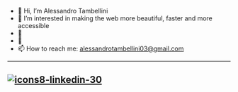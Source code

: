 - 👋 Hi, I’m Alessandro Tambellini
- 👀 I’m interested in making the web more beautiful, faster and more accessible
- 🌱
- 💞️
- 📫 How to reach me: alessandrotambellini03@gmail.com

---
[![icons8-linkedin-30](https://user-images.githubusercontent.com/77124802/146415681-5ea3c7e2-ddc1-4261-8a81-677ff5aca3f4.png)][1]
---

[1]: https://www.linkedin.com/in/alessandro-tambellini-3739321b9/

<!---
AlessandroTambellini/AlessandroTambellini is a ✨ special ✨ repository because its `README.md` (this file) appears on your GitHub profile.
You can click the Preview link to take a look at your changes.
--->

